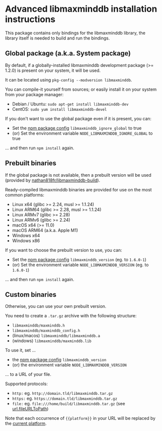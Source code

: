 # Advanced libmaxminddb installation instructions

This package contains only bindings for the libmaxminddb library,
the library itself is needed to build and run the bindings.

## Global package (a.k.a. System package)

By default, if a globally-installed libmaxminddb development package (>= 1.2.0)
is present on your system, it will be used.

It can be located using `pkg-config --modversion libmaxminddb`.

You can compile-it yourself from sources;
or easily install it on your system from your package manager:

- Debian / Ubuntu: `sudo apt-get install libmaxminddb-dev`
- CentOS: `sudo yum install libmaxminddb-devel`

If you don't want to use the global package even if it is present, you can:

- Set the [npm package config](https://docs.npmjs.com/cli/v7/configuring-npm/package-json#config)
  `libmaxminddb_ignore_global` to true
- (or) Set the environment variable `NODE_LIBMAXMINDDB_IGNORE_GLOBAL` to true

... and then run `npm install` again.

## Prebuilt binaries

If the global package is not available, then a prebuilt version will be used
(provided by [nathan818fr/libmaxminddb-build](https://github.com/nathan818fr/libmaxminddb-build)).

Ready-compiled libmaxminddb binaries are provided for use on the most common platforms:

- Linux x64 (glibc >= 2.24, musl >= 1.1.24)
- Linux ARM64 (glibc >= 2.28, musl >= 1.1.24)
- Linux ARMv7 (glibc >= 2.28)
- Linux ARMv6 (glibc >= 2.24)
- macOS x64 (>= 11.0)
- macOS ARM64 (a.k.a. Apple M1)
- Windows x64
- Windows x86

If you want to choose the prebuilt version to use, you can:

- Set the [npm package config](https://docs.npmjs.com/cli/v7/configuring-npm/package-json#config)
  `libmaxminddb_version` (eg. to `1.6.0-1`)
- (or) Set the environment variable `NODE_LIBMAXMINDDB_VERSION` (eg. to `1.6.0-1`)

... and then run `npm install` again.

## Custom binaries

Otherwise, you can use your own prebuilt version.

You need to create a `.tar.gz` archive with the following structure:

- `libmaxminddb/maxminddb.h`
- `libmaxminddb/maxminddb_config.h`
- (linux/macos) `libmaxminddb/libmaxminddb.a`
- (windows) `libmaxminddb/maxminddb.lib`

To use it, set ...

- the [npm package config](https://docs.npmjs.com/cli/v7/configuring-npm/package-json#config)
  `libmaxminddb_version`
- (or) the environment variable `NODE_LIBMAXMINDDB_VERSION`

... to a URL of your file.

Supported protocols:

- `http:` eg. `http://domain.tld/libmaxminddb.tar.gz`
- `https:` eg. `https://domain.tld/libmaxminddb.tar.gz`
- `file:` eg. `file:///home/build/libmaxminddb.tar.gz`
  (see [url.fileURLToPath](https://nodejs.org/api/url.html#url_url_fileurltopath_url))

Note that each occurrence of `{{platform}}` in your URL will be replaced by the
[current platform](https://github.com/nathan818fr/node-libmaxminddb/blob/fe73af0ca52e1479f7d359725d0c9352748bb260/install/vars-build.js#L32).
